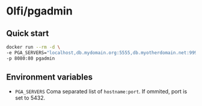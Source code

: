 # 0lfi/pgadmin

## Quick start
```sh
docker run --rm -d \
-e PGA_SERVERS="localhost,db.mydomain.org:5555,db.myotherdomain.net:9999" \
-p 8080:80 pgadmin
```

## Environment variables 

- `PGA_SERVERS`
Coma separated list of `hostname:port`.
If ommited, port is set to 5432.
